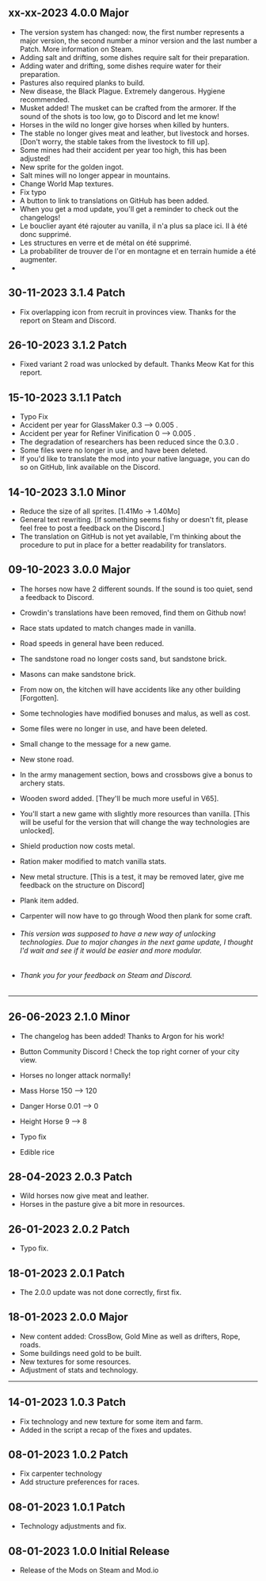 ## xx-xx-2023 4.0.0 Major
- The version system has changed: now, the first number represents a major version, the second number a minor version and the last number a Patch. More information on Steam.
- Adding salt and drifting, some dishes require salt for their preparation.
- Adding water and drifting, some dishes require water for their preparation.
- Pastures also required planks to build.
- New disease, the Black Plague. Extremely dangerous. Hygiene recommended.
- Musket added! The musket can be crafted from the armorer. If the sound of the shots is too low, go to Discord and let me know!
- Horses in the wild no longer give horses when killed by hunters.
- The stable no longer gives meat and leather, but livestock and horses. [Don't worry, the stable takes from the livestock to fill up].
- Some mines had their accident per year too high, this has been adjusted!
- New sprite for the golden ingot.
- Salt mines will no longer appear in mountains.
- Change World Map textures.
- Fix typo
- A button to link to translations on GitHub has been added.
- When you get a mod update, you'll get a reminder to check out the changelogs!
- Le bouclier ayant été rajouter au vanilla, il n'a plus sa place ici. Il à été donc supprimé.
- Les structures en verre et de métal on été supprimé.
- La probabiliter de trouver de l'or en montagne et en terrain humide a été augmenter.
- 

## 30-11-2023 3.1.4 Patch
- Fix overlapping icon from recruit in provinces view. Thanks for the report on Steam and Discord.

## 26-10-2023 3.1.2 Patch
- Fixed variant 2 road was unlocked by default. Thanks Meow Kat for this report.

## 15-10-2023 3.1.1 Patch
- Typo Fix
- Accident per year for GlassMaker 0.3 --> 0.005 .
- Accident per year for Refiner Vinification 0 --> 0.005 .
- The degradation of researchers has been reduced since the 0.3.0 .
- Some files were no longer in use, and have been deleted.
- If you'd like to translate the mod into your native language, you can do so on GitHub, link available on the Discord.

## 14-10-2023 3.1.0 Minor
- Reduce the size of all sprites. [1.41Mo -> 1.40Mo]
- General text rewriting. [If something seems fishy or doesn't fit, please feel free to post a feedback on the Discord.]
- The translation on GitHub is not yet available, I'm thinking about the procedure to put in place for a better readability for translators.

## 09-10-2023 3.0.0 Major
- The horses now have 2 different sounds. If the sound is too quiet, send a feedback to Discord.
- Crowdin's translations have been removed, find them on Github now!
- Race stats updated to match changes made in vanilla.
- Road speeds in general have been reduced.
- The sandstone road no longer costs sand, but sandstone brick.
- Masons can make sandstone brick.
- From now on, the kitchen will have accidents like any other building [Forgotten].
- Some technologies have modified bonuses and malus, as well as cost.
- Some files were no longer in use, and have been deleted.
- Small change to the message for a new game.
- New stone road.
- In the army management section, bows and crossbows give a bonus to archery stats.
- Wooden sword added. [They'll be much more useful in V65].
- You'll start a new game with slightly more resources than vanilla. [This will be useful for the version that will change the way technologies are unlocked].
- Shield production now costs metal.
- Ration maker modified to match vanilla stats.
- New metal structure. [This is a test, it may be removed later, give me feedback on the structure on Discord]
- Plank item added.
- Carpenter will now have to go through Wood then plank for some craft.

- ###### This version was supposed to have a new way of unlocking technologies. Due to major changes in the next game update, I thought I'd wait and see if it would be easier and more modular.
- ###### Thank you for your feedback on Steam and Discord.

---
## 26-06-2023 2.1.0 Minor
- The changelog has been added! Thanks to Argon for his work!
- Button Community Discord ! Check the top right corner of your city view.


- Horses no longer attack normally!
- Mass Horse 150 --> 120
- Danger Horse 0.01 --> 0
- Height Horse 9 --> 8


- Typo fix
- Edible rice

## 28-04-2023 2.0.3 Patch
- Wild horses now give meat and leather.
- Horses in the pasture give a bit more in resources.

## 26-01-2023 2.0.2 Patch
- Typo fix.

## 18-01-2023 2.0.1 Patch
- The 2.0.0 update was not done correctly, first fix.

## 18-01-2023 2.0.0 Major
- New content added: CrossBow, Gold Mine as well as drifters, Rope, roads.
- Some buildings need gold to be built.
- New textures for some resources.
- Adjustment of stats and technology.

---
## 14-01-2023 1.0.3 Patch
- Fix technology and new texture for some item and farm.
- Added in the script a recap of the fixes and updates.

## 08-01-2023 1.0.2 Patch
- Fix carpenter technology
- Add structure preferences for races.

## 08-01-2023 1.0.1 Patch
- Technology adjustments and fix.

## 08-01-2023 1.0.0 Initial Release
- Release of the Mods on Steam and Mod.io